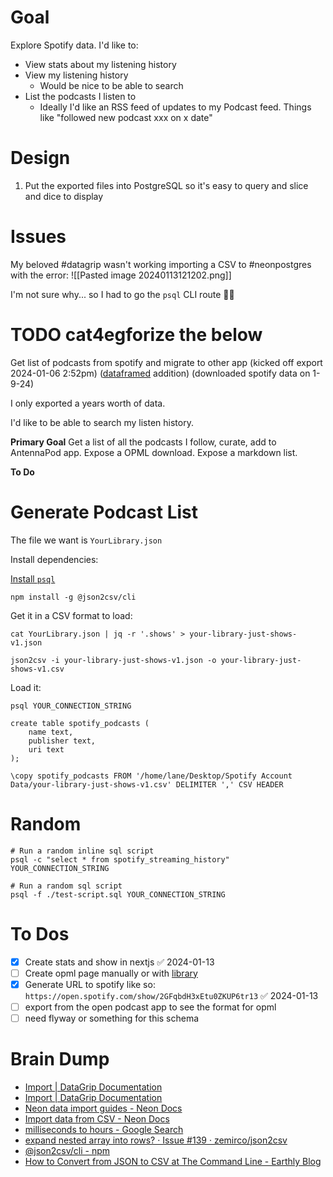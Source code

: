 # Goal

Explore Spotify data. I'd like to:

- View stats about my listening history
- View my listening history
	- Would be nice to be able to search
- List the podcasts I listen to
	- Ideally I'd like an RSS feed of updates to my Podcast feed. Things like "followed new podcast xxx on x date"

# Design

1. Put the exported files into PostgreSQL so it's easy to query and slice and dice to display

# Issues

My beloved #datagrip wasn't working importing a CSV to #neonpostgres with the error:
![[Pasted image 20240113121202.png]]

I'm not sure why... so I had to go the `psql` CLI route 🤷‍♂️

# TODO cat4egforize the below

Get list of podcasts from spotify and migrate to other app (kicked off export 2024-01-06 2:52pm) ([dataframed](https://open.spotify.com/show/02yJXEJAJiQ0Vm2AO9Xj6X) addition) (downloaded spotify data on 1-9-24)


I only exported a years worth of data.

I'd like to be able to search my listen history.

**Primary Goal**
Get a list of all the podcasts I follow, curate, add to AntennaPod app. Expose a OPML download. Expose a markdown list.


**To Do**



# Generate Podcast List

The file we want is `YourLibrary.json`

Install dependencies:

[Install `psql`](https://www.linuxtechi.com/how-to-install-postgresql-on-ubuntu/)

```
npm install -g @json2csv/cli
```

Get it in a CSV format to load:

```
cat YourLibrary.json | jq -r '.shows' > your-library-just-shows-v1.json

json2csv -i your-library-just-shows-v1.json -o your-library-just-shows-v1.csv
```

Load it:

```
psql YOUR_CONNECTION_STRING

create table spotify_podcasts (  
    name text,  
    publisher text,  
    uri text  
);

\copy spotify_podcasts FROM '/home/lane/Desktop/Spotify Account Data/your-library-just-shows-v1.csv' DELIMITER ',' CSV HEADER
```

# Random

```
# Run a random inline sql script
psql -c "select * from spotify_streaming_history" YOUR_CONNECTION_STRING

# Run a random sql script
psql -f ./test-script.sql YOUR_CONNECTION_STRING
```

# To Dos

- [x] Create stats and show in nextjs ✅ 2024-01-13
- [ ] Create opml page manually or with [library](http://scripting.com/code/opmlpackage/examples/browser/)
- [x] Generate URL to spotify like so: `https://open.spotify.com/show/2GFqbdH3xEtu0ZKUP6tr13` ✅ 2024-01-13
- [ ] export from the open podcast app to see the format for opml
- [ ] need flyway or something for this schema

# Brain Dump

* [Import | DataGrip Documentation](https://www.jetbrains.com/help/datagrip/import-data.html#import_csv)
* [Import | DataGrip Documentation](https://www.jetbrains.com/help/datagrip/import-data.html#import_dialogs)
* [Neon data import guides - Neon Docs](https://neon.tech/docs/import/import-intro)
* [Import data from CSV - Neon Docs](https://neon.tech/docs/import/import-from-csv)
* [milliseconds to hours - Google Search](https://www.google.com/search?q=milliseconds+to+hours&oq=milliseconds+to+hou&gs_lcrp=EgZjaHJvbWUqDQgAEAAYgwEYsQMYgAQyDQgAEAAYgwEYsQMYgAQyBggBEEUYOTIHCAIQABiABDIHCAMQABiABDIHCAQQABiABDIHCAUQABiABDIHCAYQABiABDIHCAcQABiABDIHCAgQABiABDIHCAkQABiABKgCALACAA&sourceid=chrome&ie=UTF-8)
* [expand nested array into rows? · Issue #139 · zemirco/json2csv](https://github.com/zemirco/json2csv/issues/139)
* [@json2csv/cli - npm](https://www.npmjs.com/package/@json2csv/cli)
* [How to Convert from JSON to CSV at The Command Line - Earthly Blog](https://earthly.dev/blog/convert-to-from-json/)